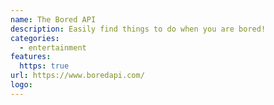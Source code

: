 ```yaml
---
name: The Bored API
description: Easily find things to do when you are bored!
categories:
  - entertainment
features:
  https: true
url: https://www.boredapi.com/
logo:
---
```

